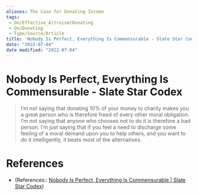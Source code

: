 ```yaml
---
aliases: The Case for Donating Income
tags:
 - On/Effective_Altruism/Donating
 - On/Donating
 - Type/Source/Article
title: 'Nobody Is Perfect, Everything Is Commensurable - Slate Star Codex'
date: "2022-07-04"
date modified: "2022-07-04"
---
```


# Nobody Is Perfect, Everything Is Commensurable - Slate Star Codex
> I’m not saying that donating 10% of your money to charity makes you a great person who is therefore freed of every other moral obligation. I’m not saying that anyone who chooses not to do it is therefore a bad person. I’m just saying that if you feel a need to discharge some feeling of a moral demand upon you to help others, and you want to do it intelligently, it beats most of the alternatives.

# References
- (References:: [Nobody Is Perfect, Everything Is Commensurable | Slate Star Codex](https://slatestarcodex.com/2014/12/19/nobody-is-perfect-everything-is-commensurable/))
